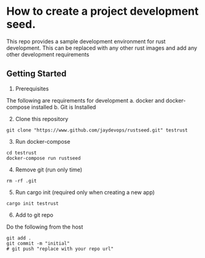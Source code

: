 # How to create a project development seed.

This repo provides a sample development environment for rust development.
This can be replaced with any other rust images and add any other development requirements

## Getting Started

1. Prerequisites

The following are requirements for development
 a. docker and docker-compose installed
 b. Git is Installed

2. Clone this repository

```
git clone "https://www.github.com/jaydevops/rustseed.git" testrust
```

3. Run docker-compose

```
cd testrust
docker-compose run rustseed
```

4. Remove git (run only time)

```
rm -rf .git
```

5. Run cargo init (required only when creating a new app)

```
cargo init testrust
```

6. Add to git repo

Do the following from the host
```
git add .
git commit -m "initial"
# git push "replace with your repo url"
```


